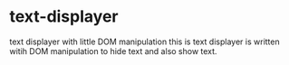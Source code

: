 # text-displayer
text displayer with little DOM manipulation
this is text displayer is written witih DOM manipulation to hide text and also show text.
